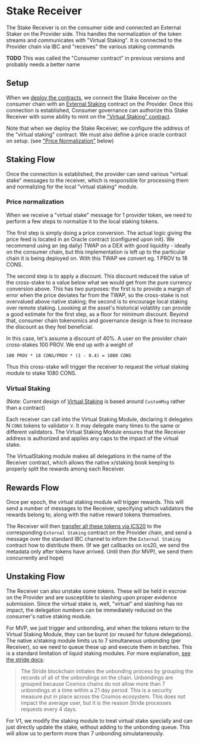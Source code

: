 # Stake Receiver

The Stake Receiver is on the consumer side and connected an External Staker on the Provider side.
This handles the normalization of the token streams and communicates with "Virtual Staking".
It is connected to the Provider chain via IBC and "receives" the various staking commands

**TODO** This was called the "Consumer contract" in previous versions and probably needs a better name

## Setup

When we [deploy the contracts](../ibc/Overview.md#deployment), we connect the Stake Receiver on the consumer chain
with an [External Staking](../provider/ExternalStaking.md) contract on the Provider. Once this connection is established,
Consumer governance can authorize this Stake Receiver with some ability to mint on the ["Virtual Staking" contract](./VirtualStaking.md).

Note that when we deploy the Stake Receiver, we configure the address of the "virtual staking" contract. We must also
define a price oracle contract on setup. (see ["Price Normalization"](#price-normalization) below)

## Staking Flow

Once the connection is established, the provider can send various "virtual stake" messages to the receiver, which is responsible
for processing them and normalizing for the local "virtual staking" module.

### Price normalization

When we receive a "virtual stake" message for 1 provider token, we need to perform a few steps to normalize it to the
local staking tokens. 

The first step is simply doing a price conversion. The actual logic giving the price feed is located in an Oracle contract (configured upon init).
We recommend using an (eg daily) TWAP on a DEX with good liquidity - ideally on the consumer chain, but this implementation is left up
to the particular chain it is being deployed on. With this TWAP we convert eg. 1 PROV to 18 CONS.

The second step is to apply a discount. This discount reduced the value of the cross-stake to a value below what we would get from the pure
currency conversion above. This has two purposes: the first is to provide a margin of error when the price deviates far from the TWAP, so
the cross-stake is not overvalued above native staking; the second is to encourage local staking over remote staking. Loooking at the asset's historical
volatility can provide a good estimate for the first step, as a floor for minimum discount. Beyond that, consumer chain tokenomics and governance
design is free to increase the discount as they feel beneficial.

In this case, let's assume a discount of 40%. A user on the provider chain cross-stakes 100 PROV. We end up with a weight of

`100 PROV * 18 CONS/PROV * (1 - 0.4) = 1080 CONS`

Thus this cross-stake will trigger the receiver to request the virtual staking module to stake 1080 CONS.

### Virtual Staking

(Note: Current design of [Virtual Staking](./VirtualStaking) is based around `CustomMsg` rather than a contract)

Each receiver can call into the Virtual Staking Module, declaring it delegates N `CONS` tokens to validator `V`.
It may delegate many times to the same or different validators. The Virtual Staking Module ensures that the Receiver address
is authorized and applies any caps to the impact of the virtual stake.

The VirtualStaking module makes all delegations in the name of the Receiver contract, which allows the native x/staking
book keeping to properly split the rewards among each Receiver.

## Rewards Flow

Once per epoch, the virtual staking module will trigger rewards. This will send a number of messages to the Receiver,
specifying which validators the rewards belong to, along with the native reward tokens themselves. 

The Receiver will then [transfer all these tokens via ICS20](../ibc/Overview.md) to the corresponding `External Staking` contract
on the Provider chain, and send a message over the standard IBC channel to inform the `External Staking` contract how to distribute them.
(If we get callbacks on ics20, we send the metadata only after tokens have arrived. Until then (for MVP), we send them concurrently and hope)

## Unstaking Flow

The Receiver can also unstake some tokens. These will be held in escrow on the Provider and are susceptible to slashing upon proper evidence
submission. Since the virtual stake is, well, "virtual" and slashing has no impact, the delegation numbers can be immediately reduced
on the consumer's native staking module.

For MVP, we just trigger and unbonding, and when the tokens return to the Virtual Staking Module, they can be burnt (or reused for future delegations).
The native x/staking module limits us to 7 simultaneous unbonding (per Receiver), so we need to queue these up and execute them in batches.
This is a standard limitation of liquid staking modules.  For more explanation, [see the stride docs](https://docs.stride.zone/docs/unstaking):

> The Stride blockchain initiates the unbonding process by grouping the records of all of the unbondings on the chain.
> Unbondings are grouped because Cosmos chains do not allow more than 7 unbondings at a time within a 21 day period.
> This is a security measure put in place across the Cosmos ecosystem. This does not impact the average user, but it 
> is the reason Stride processes requests every 4 days.

For V1, we modify the staking module to treat virtual stake specially and can just directly update the stake, without adding to the unbonding queue.
This will allow us to perform more than 7 unbonding simulataneously.

